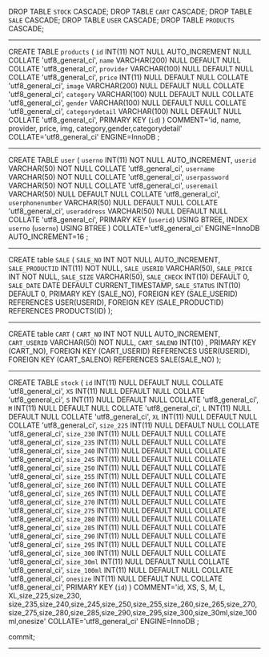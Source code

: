 DROP TABLE `STOCK` CASCADE;
DROP TABLE `CART` CASCADE;
DROP TABLE `SALE` CASCADE;
DROP TABLE `USER` CASCADE;
DROP TABLE `PRODUCTS` CASCADE;

---

CREATE TABLE `products` (
   `id` INT(11) NOT NULL AUTO_INCREMENT NULL COLLATE 'utf8_general_ci',
   `name` VARCHAR(200) NULL DEFAULT NULL COLLATE 'utf8_general_ci',
   `provider` VARCHAR(100) NULL DEFAULT NULL COLLATE 'utf8_general_ci',
   `price` INT(11) NULL DEFAULT NULL COLLATE 'utf8_general_ci',
   `image` VARCHAR(200) NULL DEFAULT NULL COLLATE 'utf8_general_ci',
   `category` VARCHAR(100) NULL DEFAULT NULL COLLATE 'utf8_general_ci',
   `gender` VARCHAR(100) NULL DEFAULT NULL COLLATE 'utf8_general_ci',
   `categorydetail` VARCHAR(100) NULL DEFAULT NULL COLLATE 'utf8_general_ci',
   PRIMARY KEY (`id`)
)
COMMENT='id, name, provider, price, img, category,gender,categorydetail'
COLLATE='utf8_general_ci'
ENGINE=InnoDB
;

---

CREATE TABLE `user` (
	`userno` INT(11) NOT NULL AUTO_INCREMENT,
	`userid` VARCHAR(50) NOT NULL COLLATE 'utf8_general_ci',
	`username` VARCHAR(50) NOT NULL COLLATE 'utf8_general_ci',
	`userpassword` VARCHAR(50) NOT NULL COLLATE 'utf8_general_ci',
	`useremail` VARCHAR(50) NULL DEFAULT NULL COLLATE 'utf8_general_ci',
	`userphonenumber` VARCHAR(50) NULL DEFAULT NULL COLLATE 'utf8_general_ci',
	`useraddress` VARCHAR(50) NULL DEFAULT NULL COLLATE 'utf8_general_ci',
	PRIMARY KEY (`userid`) USING BTREE,
	INDEX `userno` (`userno`) USING BTREE
)
COLLATE='utf8_general_ci'
ENGINE=InnoDB
AUTO_INCREMENT=16
;

---

CREATE table `SALE` (
	`SALE_NO` INT NOT NULL AUTO_INCREMENT,
	`SALE_PRODUCTID` INT(11) NOT NULL,
	`SALE_USERID` VARCHAR(50),
	`SALE_PRICE` INT NOT NULL,
	`SALE_SIZE` VARCHAR(50),
	`SALE_CHECK` INT(10) DEFAULT 0,
	`SALE_DATE` DATE DEFAULT CURRENT_TIMESTAMP,
	`SALE_STATUS` INT(10) DEFAULT 0,
	PRIMARY KEY (SALE_NO),
	FOREIGN KEY (SALE_USERID) REFERENCES USER(USERID),
	FOREIGN KEY (SALE_PRODUCTID) REFERENCES PRODUCTS(ID)
);

---

CREATE table `CART` (
	`CART_NO` INT NOT NULL AUTO_INCREMENT,
	`CART_USERID` VARCHAR(50) NOT NULL,
	`CART_SALENO` INT(10) ,
	PRIMARY KEY (CART_NO),
	FOREIGN KEY (CART_USERID) REFERENCES USER(USERID),
	FOREIGN KEY (CART_SALENO) REFERENCES SALE(SALE_NO)
);

---

CREATE TABLE `stock` (
   `id` INT(11) NULL DEFAULT NULL COLLATE 'utf8_general_ci',
   `XS` INT(11) NULL DEFAULT NULL COLLATE 'utf8_general_ci',
   `S` INT(11) NULL DEFAULT NULL COLLATE 'utf8_general_ci',
   `M` INT(11) NULL DEFAULT NULL COLLATE 'utf8_general_ci',
   `L` INT(11) NULL DEFAULT NULL COLLATE 'utf8_general_ci',
   `XL` INT(11) NULL DEFAULT NULL COLLATE 'utf8_general_ci',
   `size_225` INT(11) NULL DEFAULT NULL COLLATE 'utf8_general_ci',
   `size_230` INT(11) NULL DEFAULT NULL COLLATE 'utf8_general_ci',
   `size_235` INT(11) NULL DEFAULT NULL COLLATE 'utf8_general_ci',
   `size_240` INT(11) NULL DEFAULT NULL COLLATE 'utf8_general_ci',
   `size_245` INT(11) NULL DEFAULT NULL COLLATE 'utf8_general_ci',
   `size_250` INT(11) NULL DEFAULT NULL COLLATE 'utf8_general_ci',
   `size_255` INT(11) NULL DEFAULT NULL COLLATE 'utf8_general_ci',
   `size_260` INT(11) NULL DEFAULT NULL COLLATE 'utf8_general_ci',
   `size_265` INT(11) NULL DEFAULT NULL COLLATE 'utf8_general_ci',
   `size_270` INT(11) NULL DEFAULT NULL COLLATE 'utf8_general_ci',
   `size_275` INT(11) NULL DEFAULT NULL COLLATE 'utf8_general_ci',
   `size_280` INT(11) NULL DEFAULT NULL COLLATE 'utf8_general_ci',
   `size_285` INT(11) NULL DEFAULT NULL COLLATE 'utf8_general_ci',
   `size_290` INT(11) NULL DEFAULT NULL COLLATE 'utf8_general_ci',
   `size_295` INT(11) NULL DEFAULT NULL COLLATE 'utf8_general_ci',
   `size_300` INT(11) NULL DEFAULT NULL COLLATE 'utf8_general_ci',
   `size_30ml` INT(11) NULL DEFAULT NULL COLLATE 'utf8_general_ci',
   `size_100ml` INT(11) NULL DEFAULT NULL COLLATE 'utf8_general_ci',
   `onesize` INT(11) NULL DEFAULT NULL COLLATE 'utf8_general_ci',
   PRIMARY KEY (`id`)
)
COMMENT='id, XS, S, M, L, XL,size_225,size_230, size_235,size_240,size_245,size_250,size_255,size_260,size_265,size_270,size_275,size_280,size_285,size_290,size_295,size_300,size_30ml,size_100ml,onesize'
COLLATE='utf8_general_ci'
ENGINE=InnoDB
;


commit;


--------